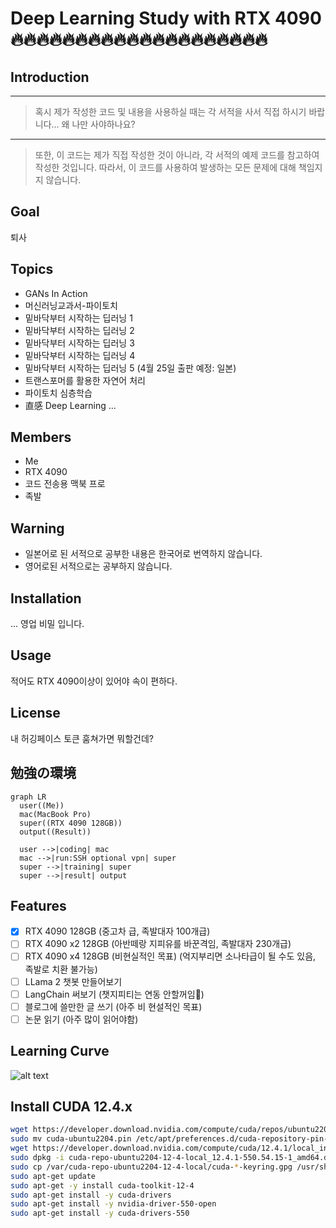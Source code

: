 # Deep Learning Study with RTX 4090 :fire::fire::fire::fire::fire::fire::fire::fire::fire::fire::fire::fire::fire::fire::fire::fire::fire::fire::fire::fire:

## Introduction

---
>혹시 제가 작성한 코드 및 내용을 사용하실 때는 각 서적을 사서 직접 하시기 바랍니다... 왜 나만 사야하나요?
---
>또한, 이 코드는 제가 직접 작성한 것이 아니라, 각 서적의 예제 코드를 참고하여 작성한 것입니다. 따라서, 이 코드를 사용하여 발생하는 모든 문제에 대해 책임지지 않습니다.

## Goal

퇴사

## Topics

* GANs In Action
* 머신러닝교과서-파이토치
* 밑바닥부터 시작하는 딥러닝 1
* 밑바닥부터 시작하는 딥러닝 2
* 밑바닥부터 시작하는 딥러닝 3
* 밑바닥부터 시작하는 딥러닝 4
* 밑바닥부터 시작하는 딥러닝 5 (4월 25일 출판 예정: 일본)
* 트랜스포머를 활용한 자연어 처리
* 파이토치 심층학습
* 直感 Deep Learning ...

## Members

* Me
* RTX 4090
* 코드 전송용 맥북 프로
* 족발

## Warning

* 일본어로 된 서적으로 공부한 내용은 한국어로 번역하지 않습니다.
* 영어로된 서적으로는 공부하지 않습니다.

## Installation

... 영업 비밀 입니다.

## Usage

적어도 RTX 4090이상이 있어야 속이 편하다.

## License

내 허깅페이스 토큰 훔쳐가면 뭐할건데?

## 勉強の環境

```mermaid
graph LR
  user((Me))
  mac(MacBook Pro)
  super((RTX 4090 128GB))
  output((Result))

  user -->|coding| mac
  mac -->|run:SSH optional vpn| super
  super -->|training| super
  super -->|result| output
```

## Features

* [x] RTX 4090 128GB (중고차 급, 족발대자 100개급)
* [ ] RTX 4090 x2 128GB (아반떼랑 지피유를 바꾼격임, 족발대자 230개급)
* [ ] RTX 4090 x4 128GB (비현실적인 목표) (억지부리면 소나타급이 될 수도 있음, 족발로 치환 불가능)
* [ ] LLama 2 챗봇 만들어보기
* [ ] LangChain 써보기 (챗지피티는 연동 안할꺼임:money_mouth_face:)
* [ ] 블로그에 쓸만한 글 쓰기 (아주 비 현설적인 목표)
* [ ] 논문 읽기 (아주 많이 읽어야함)

## Learning Curve

![alt text](<딥러닝 러닝커브.png>)


## Install CUDA 12.4.x
```bash
wget https://developer.download.nvidia.com/compute/cuda/repos/ubuntu2204/x86_64/cuda-ubuntu2204.pin
sudo mv cuda-ubuntu2204.pin /etc/apt/preferences.d/cuda-repository-pin-600
wget https://developer.download.nvidia.com/compute/cuda/12.4.1/local_installers/cuda-repo-ubuntu2204-12-4-local_12.4.1-550.54.15-1_amd64.deb
sudo dpkg -i cuda-repo-ubuntu2204-12-4-local_12.4.1-550.54.15-1_amd64.deb
sudo cp /var/cuda-repo-ubuntu2204-12-4-local/cuda-*-keyring.gpg /usr/share/keyrings/
sudo apt-get update
sudo apt-get -y install cuda-toolkit-12-4
sudo apt-get install -y cuda-drivers
sudo apt-get install -y nvidia-driver-550-open
sudo apt-get install -y cuda-drivers-550
```